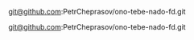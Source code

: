 git@github.com:PetrCheprasov/ono-tebe-nado-fd.git

git@github.com:PetrCheprasov/ono-tebe-nado-fd.git
